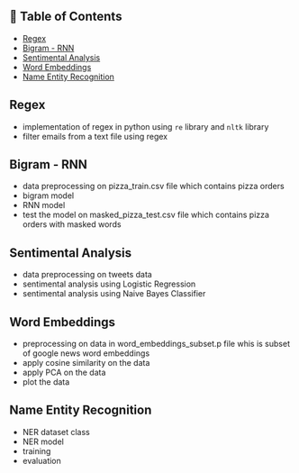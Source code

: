 ## 📝 Table of Contents

- [Regex](#regex)
- [Bigram - RNN](#bn)
- [Sentimental Analysis](#sa)
- [Word Embeddings](#we)
- [Name Entity Recognition](#ner)


## Regex   <a name = "regex"></a>
- implementation of regex in python using `re` library and `nltk` library
- filter emails from a text file using regex

## Bigram - RNN <a name = "bn"></a>
- data preprocessing on pizza_train.csv file which contains pizza orders  
- bigram model
- RNN model
- test the model on masked_pizza_test.csv file which contains pizza orders with masked words

## Sentimental Analysis <a name = "sa"></a>
- data preprocessing on tweets data
- sentimental analysis using Logistic Regression
- sentimental analysis using Naive Bayes Classifier

## Word Embeddings <a name = "we"></a>
- preprocessing on data in word_embeddings_subset.p file whis is subset of google news word embeddings
- apply cosine similarity on the data
- apply PCA on the data
- plot the data

## Name Entity Recognition <a name = "ner"></a>
- NER dataset class
- NER model
- training
- evaluation
